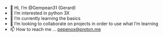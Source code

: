 - 👋 Hi, I’m @Gempean31 (Gerard)
- 👀 I’m interested in python 3X
- 🌱 I’m currently learning the basics
- 💞️ I’m looking to collaborate on projects in order to use what I’m learning
- 📫 How to reach me ...  pepenox@proton.me 

<!---
Gempean31/Gempean31 is a ✨ special ✨ repository because its `README.md` (this file) appears on your GitHub profile.
You can click the Preview link to take a look at your changes.
--->
